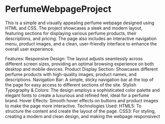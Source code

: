 # PerfumeWebpageProject
This is a simple and visually appealing perfume webpage designed using HTML and CSS. The project showcases a sleek and modern layout, featuring sections for displaying various perfume products, their descriptions, and pricing. The page also includes an interactive navigation menu, product images, and a clean, user-friendly interface to enhance the overall user experience.

Features:
Responsive Design: The layout adjusts seamlessly across different screen sizes, providing an optimal browsing experience on both desktop and mobile devices.
Product Display Section: Showcases different perfume products with high-quality images, product names, and descriptions.
Navigation Bar: A simple, sticky navigation bar at the top of the page for easy access to different sections of the site.
Stylish Typography & Colors: The design employs a sophisticated color palette and elegant fonts to create a luxurious and refined feel, ideal for a perfume brand.
Hover Effects: Smooth hover effects on buttons and product images to make the page more interactive.
Technologies Used:
HTML5: To structure the content and create the layout of the page.
CSS3: For styling, creating a modern and clean design, and making the webpage responsivect
